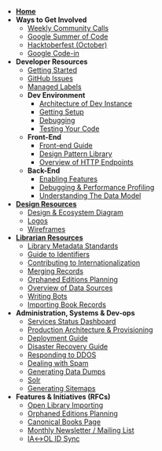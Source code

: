 * **[Home](Home)**
* **Ways to Get Involved**
	* [Weekly Community Calls](Open-Library-Community-Call-Minutes)
	* [Google Summer of Code](Google-Summer-of-Code)
	* [Hacktoberfest (October)](Hacktoberfest)
	* [Google Code-in](https://github.com/internetarchive/openlibrary/milestone/17)
* **Developer Resources**
	* [Getting Started](https://github.com/internetarchive/openlibrary/blob/master/CONTRIBUTING.md)
	* [GitHub Issues](https://github.com/internetarchive/openlibrary/wiki/Interacting-with-GitHub-Issues)
	* [Managed Labels](https://github.com/internetarchive/openlibrary/wiki/Using-Managed-Labels-to-Track-Issues)
	* **Dev Environment**
		* [Architecture of Dev Instance](Architecture)
		* [Getting Setup](Getting-Started)
		* [Debugging](Debugging)
		* [Testing Your Code](Testing)
	* **Front-End**
		* [Front-end Guide](Frontend-Guide)
		* [Design Pattern Library](Design-Pattern-Library)
		* [Overview of HTTP Endpoints](Endpoints)
	* **Back-End**
		* [Enabling Features](Feature-Flagging)
		* [Debugging & Performance Profiling](Debugging-and-Performance-Profiling)
		* [Understanding The Data Model](https://github.com/internetarchive/openlibrary/wiki/Understanding-The-Data-Model)
* **[Design Resources](Design)**
	* [Design & Ecosystem Diagram](https://docs.google.com/document/d/1RUsUnIJM78gTr5ycewUJNwYHERBQdg_Tv-X-OZpwtRY)
	* [Logos](https://drive.google.com/file/d/1GlUpiaobyL6dbxu8Ok_i_R87aalpzH_z/view)
	* [Wireframes](Design)
* **[Librarian Resources](Librarians-Guide-of-Procedures)** 
	* [Library Metadata Standards](Library-Metadata-Standards)
	* [Guide to Identifiers](Guide-to-Identifiers)
	* [Contributing to Internationalization](https://github.com/internetarchive/openlibrary/tree/master/openlibrary/i18n)
	* [Merging Records](Merging-Records)
	* [Orphaned Editions Planning](Orphaned-Editions-Planning)
	* [Overview of Data Sources](Data-Source-Overview)
	* [Writing Bots](Writing-Bots)
	* [Importing Book Records](Developer's-Guide-to-Data-Importing)
* **Administration, Systems & Dev-ops**
	* [Services Status Dashboard](https://status.archivelab.org)
	* [Production Architecture & Provisioning](Production-Service-Architecture)
	* [Deployment Guide](Deployment-Guide)
	* [Disaster Recovery Guide](Disaster-Recovery-&-Immediate-Response)
	* [Responding to DDOS](https://git.archive.org/mek/detect-abuse)
	* [Dealing with Spam](Anti-Spam-Tools)
	* [Generating Data Dumps](Generating-Data-Dumps)
	* [Solr](Solr)
	* [Generating Sitemaps](Sitemap-Generation)
* **Features & Initiatives (RFCs)**
	* [Open Library Importing](Open-Library-Importing)
	* [Orphaned Editions Planning](Orphaned-Editions-Planning)
	* [Canonical Books Page](Canonical-Books-Page)
	* [Monthly Newsletter / Mailing List](Mailing-List)
	* [IA↔OL ID Sync](archive.org-↔-Open-Library-synchronisation)